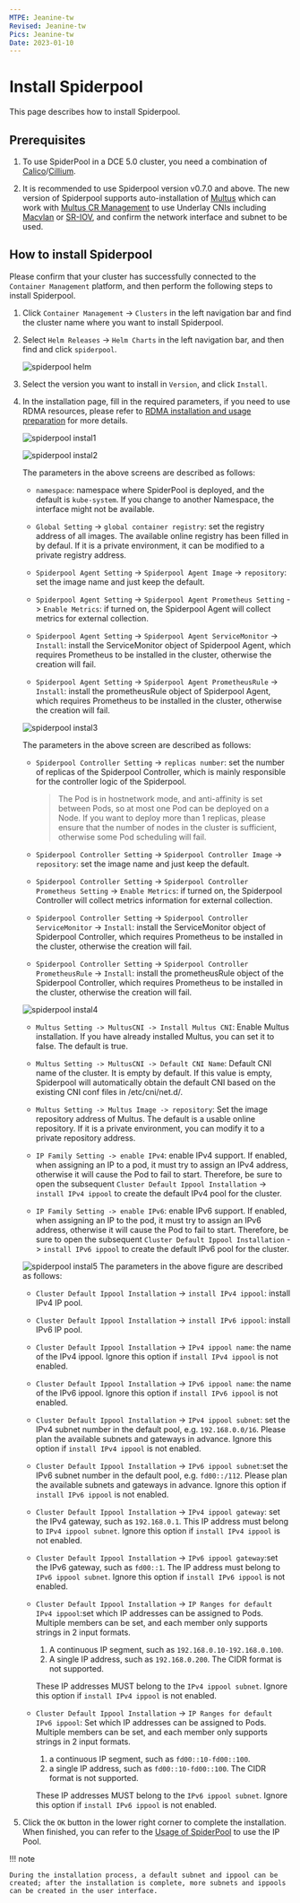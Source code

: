 ```yaml
---
MTPE: Jeanine-tw
Revised: Jeanine-tw
Pics: Jeanine-tw
Date: 2023-01-10
---
```


# Install Spiderpool

This page describes how to install Spiderpool.

## Prerequisites

1. To use SpiderPool in a DCE 5.0 cluster, you need a combination of [Calico](../../calico/index.md)/[Cillium](../../cilium/index.md).

2. It is recommended to use Spiderpool version v0.7.0 and above. The new version of Spiderpool supports auto-installation of [Multus](../../multus-underlay/install.md) which can work with [Multus CR Management](../../../config/multus-cr.md) to use Underlay CNIs including [Macvlan](../../multus-underlay/macvlan.md) or [SR-IOV](../../multus-underlay/sriov.md), and confirm the network interface and subnet to be used.

## How to install Spiderpool

Please confirm that your cluster has successfully connected to the `Container Management` platform, and then perform the following steps to install Spiderpool.

1. Click `Container Management` -> `Clusters` in the left navigation bar and find the cluster name where you want to install Spiderpool.

2. Select `Helm Releases` -> `Helm Charts` in the left navigation bar, and then find and click `spiderpool`.

    ![spiderpool helm](https://docs.daocloud.io/daocloud-docs-images/docs/en/docs/network/images/spiderpool-helm.png)

3. Select the version you want to install in `Version`, and click `Install`.

4. In the installation page, fill in the required parameters, if you need to use RDMA resources, please refer to [RDMA installation and usage preparation](rdmapara.md) for more details.

    ![spiderpool instal1](https://docs.daocloud.io/daocloud-docs-images/docs/en/docs/network/images/spiderpool-install1.png)

    ![spiderpool instal2](https://docs.daocloud.io/daocloud-docs-images/docs/en/docs/network/images/spiderpool-install2.png)  

    The parameters in the above screens are described as follows:

    - `namespace`: namespace where SpiderPool is deployed, and the default is `kube-system`. If you change to another Namespace, the interface might not be available.

    - `Global Setting` -> `global container registry`: set the registry address of all images. The available online registry has been filled in by defaul. If it is a private environment, it can be modified to a private registry address.

    - `Spiderpool Agent Setting` -> `Spiderpool Agent Image` ->  `repository`: set the image name and just keep the default.

    - `Spiderpool Agent Setting` -> `Spiderpool Agent Prometheus Setting` -> `Enable Metrics`: if turned on, the Spiderpool Agent will collect metrics for external collection.

    - `Spiderpool Agent Setting` -> `Spiderpool Agent ServiceMonitor` -> `Install`: install the ServiceMonitor object of Spiderpool Agent, which requires Prometheus to be installed in the cluster, otherwise the creation will fail.

    - `Spiderpool Agent Setting` -> `Spiderpool Agent PrometheusRule` -> `Install`: install the prometheusRule object of Spiderpool Agent, which requires Prometheus to be installed in the cluster, otherwise the creation will fail.

    ![spiderpool instal3](https://docs.daocloud.io/daocloud-docs-images/docs/en/docs/network/images/spiderpool-install3.png)

    The parameters in the above screen are described as follows:
  
    - `Spiderpool Controller Setting` -> `replicas number`: set the number of replicas of the Spiderpool Controller, which is mainly responsible for the controller logic of the Spiderpool.

        > The Pod is in hostnetwork mode, and anti-affinity is set between Pods, so at most one Pod can be deployed on a Node. If you want to deploy more than 1 replicas, please ensure that the number of nodes in the cluster is sufficient, otherwise some Pod scheduling will fail.

    - `Spiderpool Controller Setting` -> `Spiderpool Controller Image` -> `repository`: set the image name and just keep the default.

    - `Spiderpool Controller Setting` -> `Spiderpool Controller Prometheus Setting` -> `Enable Metrics`: if turned on, the Spiderpool Controller will collect metrics information for external collection.

    - `Spiderpool Controller Setting` -> `Spiderpool Controller ServiceMonitor` -> `Install`: install the ServiceMonitor object of Spiderpool Controller, which requires Prometheus to be installed in the cluster, otherwise the creation will fail.

    - `Spiderpool Controller Setting` -> `Spiderpool Controller PrometheusRule` -> `Install`: install the prometheusRule object of the Spiderpool Controller, which requires Prometheus to be installed in the cluster, otherwise the creation will fail.

    ![spiderpool instal4](https://docs.daocloud.io/daocloud-docs-images/docs/en/docs/network/images/spiderpool-install4.png)

    - `Multus Setting -> MultusCNI -> Install Multus CNI`: Enable Multus installation. If you have already installed Multus, you can set it to false. The default is true.

    - `Multus Setting -> MultusCNI -> Default CNI Name`: Default CNI name of the cluster. It is empty by default. If this value is empty, Spiderpool will automatically obtain the default CNI based on the existing CNI conf files in /etc/cni/net.d/.

    - `Multus Setting -> Multus Image -> repository`: Set the image repository address of Multus. The default is a usable online repository. If it is a private environment, you can modify it to a private repository address.

    - `IP Family Setting -> enable IPv4`: enable IPv4 support. If enabled, when assigning an IP to a pod, it must try to assign an IPv4 address, otherwise it will cause the Pod to fail to start.
    Therefore, be sure to open the subsequent `Cluster Default Ippool Installation` -> `install IPv4 ippool` to create the default IPv4 pool for the cluster.

    - `IP Family Setting -> enable IPv6`: enable IPv6 support. If enabled, when assigning an IP to the pod, it must try to assign an IPv6 address, otherwise it will cause the Pod to fail to start.
    Therefore, be sure to open the subsequent `Cluster Default Ippool Installation` -> `install IPv6 ippool` to create the default IPv6 pool for the cluster.

    ![spiderpool instal5](https://docs.daocloud.io/daocloud-docs-images/docs/en/docs/network/images/spiderpool-install5.png)
    The parameters in the above figure are described as follows:

    - `Cluster Default Ippool Installation` -> `install IPv4 ippool`: install IPv4 IP pool.

    - `Cluster Default Ippool Installation` -> `install IPv6 ippool`: install IPv6 IP pool.

    - `Cluster Default Ippool Installation` -> `IPv4 ippool name`: the name of the IPv4 ippool. Ignore this option if `install IPv4 ippool` is not enabled.

    - `Cluster Default Ippool Installation` -> `IPv6 ippool name`: the name of the IPv6 ippool. Ignore this option if `install IPv6 ippool` is not enabled.

    - `Cluster Default Ippool Installation` -> `IPv4 ippool subnet`: set the IPv4 subnet number in the default pool, e.g. `192.168.0.0/16`. Please plan the available subnets and gateways in advance. Ignore this option if `install IPv4 ippool` is not enabled.

    - `Cluster Default Ippool Installation` -> `IPv6 ippool subnet`:set the IPv6 subnet number in the default pool, e.g. `fd00::/112`. Please plan the available subnets and gateways in advance. Ignore this option if `install IPv6 ippool` is not enabled.

    - `Cluster Default Ippool Installation` -> `IPv4 ippool gateway`: set the IPv4 gateway, such as `192.168.0.1`. This IP address must belong to `IPv4 ippool subnet`. Ignore this option if `install IPv4 ippool` is not enabled.

    - `Cluster Default Ippool Installation` -> `IPv6 ippool gateway`:set the IPv6 gateway, such as `fd00::1`. The IP address must belong to `IPv6 ippool subnet`. Ignore this option if `install IPv6 ippool` is not enabled.

    - `Cluster Default Ippool Installation` -> `IP Ranges for default IPv4 ippool`:set which IP addresses can be assigned to Pods. Multiple members can be set, and each member only supports strings in 2 input formats.

        1. A continuous IP segment, such as `192.168.0.10-192.168.0.100`.
        2. A single IP address, such as `192.168.0.200`. The CIDR format is not supported.

        These IP addresses MUST belong to the `IPv4 ippool subnet`. Ignore this option if `install IPv4 ippool` is not enabled.

    - `Cluster Default Ippool Installation` -> `IP Ranges for default IPv6 ippool`: Set which IP addresses can be assigned to Pods. Multiple members can be set, and each member only supports strings in 2 input formats.

        1. a continuous IP segment, such as `fd00::10-fd00::100`.
        2. a single IP address, such as `fd00::10-fd00::100`. The CIDR format is not supported.

        These IP addresses MUST belong to the `IPv6 ippool subnet`. Ignore this option if `install IPv6 ippool` is not enabled.

5. Click the `OK` button in the lower right corner to complete the installation. When finished, you can refer to the [Usage of SpiderPool](../../../config/ippool/ippoolusage.md) to use the IP Pool.

!!! note

    During the installation process, a default subnet and ippool can be created; after the installation is complete, more subnets and ippools can be created in the user interface.
